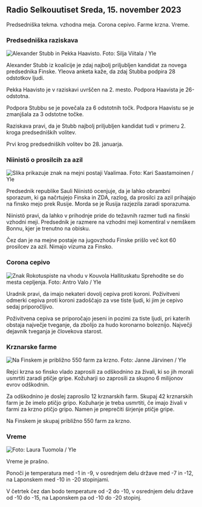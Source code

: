 ## Radio Selkouutiset Sreda, 15. november 2023

Predsedniška tekma. vzhodna meja. Corona cepivo. Farme krzna. Vreme.

### Predsedniška raziskava

![Alexander Stubb in Pekka Haavisto. Foto: Silja Viitala / Yle](https://images.cdn.yle.fi/image/upload/c_crop,h_3188,w_5668,x_0,y_327/ar_1.7777777777777777,c_fill,g_faces,h_675,w_1200/dpr_1.0/q_auto:eco/f_auto/fl_lossy/v1698912813/39-11947566543595173663)

Alexander Stubb iz koalicije je zdaj najbolj priljubljen kandidat za novega predsednika Finske. Yleova anketa kaže, da zdaj Stubba podpira 28 odstotkov ljudi.

Pekka Haavisto je v raziskavi uvrščen na 2. mesto. Podpora Haavista je 26-odstotna.

Podpora Stubbu se je povečala za 6 odstotnih točk. Podpora Haavistu se je zmanjšala za 3 odstotne točke.

Raziskava pravi, da je Stubb najbolj priljubljen kandidat tudi v primeru 2. kroga predsedniških volitev.

Prvi krog predsedniških volitev bo 28. januarja.

### Niinistö o prosilcih za azil

![Slika prikazuje znak na mejni postaji Vaalimaa. Foto: Kari Saastamoinen / Yle](https://images.cdn.yle.fi/image/upload/c_crop,h_2908,w_5178,x_0,y_0/ar_1.7777777777777777,c_fill,g_faces,h_675,w_1200/dpr_1.0/q_auto:eco/f_auto/fl_lossy/v1699908638/39-120003165528559efc2b)

Predsednik republike Sauli Niinistö ocenjuje, da je lahko obrambni sporazum, ki ga načrtujejo Finska in ZDA, razlog, da prosilci za azil prihajajo na finsko mejo prek Rusije. Morda se je Rusija razjezila zaradi sporazuma.

Niinistö pravi, da lahko v prihodnje pride do težavnih razmer tudi na finski vzhodni meji. Predsednik je razmere na vzhodni meji komentiral v nemškem Bonnu, kjer je trenutno na obisku.

Čez dan je na mejne postaje na jugovzhodu Finske prišlo več kot 60 prosilcev za azil. Nimajo vizuma za Finsko.

### Corona cepivo

![Znak Rokotuspiste na vhodu v Kouvola Hallituskatu Sprehodite se do mesta cepljenja. Foto: Antro Valo / Yle](https://images.cdn.yle.fi/image/upload/c_crop,h_3247,w_5773,x_0,y_601/ar_1.7777777777777777,c_fill,g_faces,h_675,w_1200/dpr_1.0/q_auto:eco/f_auto/fl_lossy/v1699867130/39-11997076551e51acfff3)

Uradnik pravi, da imajo nekateri dovolj cepiva proti koroni. Poživitveni odmerki cepiva proti koroni zadoščajo za vse tiste ljudi, ki jim je cepivo sedaj priporočljivo.

Poživitvena cepiva se priporočajo jeseni in pozimi za tiste ljudi, pri katerih obstaja največje tveganje, da zbolijo za hudo koronarno boleznijo. Največji dejavnik tveganja je človekova starost.

### Krznarske farme

![Na Finskem je približno 550 farm za krzno. Foto: Janne Järvinen / Yle](https://images.cdn.yle.fi/image/upload/c_crop,h_4597,w_8174,x_18,y_0/ar_1.7777777777777777,c_fill,g_faces,h_675,w_1200/dpr_1.0/q_auto:eco/f_auto/fl_lossy/v1696520468/39-1181997651ed401620a0)

Rejci krzna so finsko vlado zaprosili za odškodnino za živali, ki so jih morali usmrtiti zaradi ptičje gripe. Kožuharji so zaprosili za skupno 6 milijonov evrov odškodnin.

Za odškodnino je doslej zaprosilo 12 krznarskih farm. Skupaj 42 krznarskih farm je že imelo ptičjo gripo. Kožuharje je treba usmrtiti, če imajo živali v farmi za krzno ptičjo gripo. Namen je preprečiti širjenje ptičje gripe.

Na Finskem je skupaj približno 550 farm za krzno.

### Vreme

![ Foto: Laura Tuomola / Yle](https://images.cdn.yle.fi/image/upload/c_crop,h_1080,w_1919,x_0,y_0/ar_1.7777777777777777,c_fill,g_faces,h_675,w_1200/dpr_1.0/q_auto:eco/f_auto/fl_lossy/v1700050702/39-12009776554b6f9117dc)

Vreme je prašno.

Ponoči je temperatura med -1 in -9, v osrednjem delu države med -7 in -12, na Laponskem med -10 in -20 stopinjami.

V četrtek čez dan bodo temperature od -2 do -10, v osrednjem delu države od -10 do -15, na Laponskem pa od -10 do -20 stopinj.